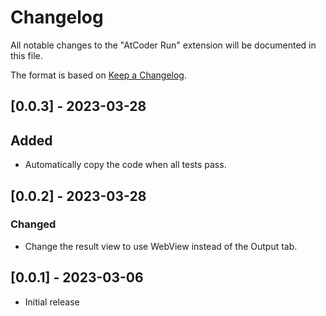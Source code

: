# Changelog

All notable changes to the "AtCoder Run" extension will be documented in this file.

The format is based on [Keep a Changelog](https://keepachangelog.com/en/1.0.0/).

<!-- ## [Unreleased] -->

## [0.0.3] - 2023-03-28

## Added

- Automatically copy the code when all tests pass.

## [0.0.2] - 2023-03-28

### Changed

- Change the result view to use WebView instead of the Output tab.

## [0.0.1] - 2023-03-06

- Initial release
